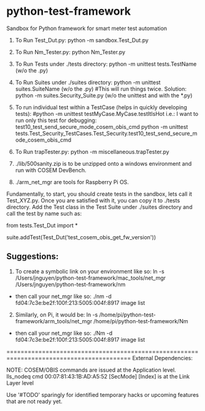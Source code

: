 # python-test-framework
Sandbox for Python framework for smart meter test automation


1. To Run Test_Dut.py:
  python -m sandbox.Test_Dut.py  
  
  
2. To Run Nm_Tester.py:
  python Nm_Tester.py
  
3. To Run Tests under ./tests directory:
  python -m unittest tests.TestName (w/o the .py)
  
4. To Run Suites under ./suites directory:
  python -m unittest suites.SuiteName (w/o the .py)  #This will run things twice.
  Solution: python -m suites.Security_Suite.py   (w/o the unittest and with the *.py)
  
5. To run individual test within a TestCase (helps in quickly developing tests):
    #python -m unittest testMyCase.MyCase.testItIsHot
    i.e.: I want to run only this test for debugging: test10_test_send_secure_mode_cosem_obis_cmd
    python -m unittest tests.Test_Security_TestCases.Test_Security.test10_test_send_secure_mode_cosem_obis_cmd
    
6. To Run trapTester.py:
  python -m miscellaneous.trapTester.py
  
7.  ./lib/500sanity.zip is to be unzipped onto a windows environment and run with COSEM DevBench.
8.  ./arm_net_mgr are tools for Raspberry Pi OS.
 
 
Fundamentally,  to start, you should create tests in the sandbox, lets call it Test_XYZ.py.
Once you are satisfied with it, you can copy it to ./tests directory.
Add the Test class in the Test Suite under ./suites directory and call the test by name such as:

from tests.Test_Dut import *

 
suite.addTest(Test_Dut('test_cosem_obis_get_fw_version')) 

Suggestions:
-----------
1. To create a symbolic link on your environment like so:
ln -s /Users/jnguyen/python-test-framework/mac_tools/net_mgr /Users/jnguyen/python-test-framework/nm
 - then call your net_mgr like so: ./nm -d fd04:7c3e:be2f:100f:213:5005:004f:8917 image list

2. Similarly, on Pi, it would be:
ln -s /home/pi/python-test-framework/arm_tools/net_mgr /home/pi/python-test-framework/Nm
- then call your net_mgr like so: ./Nm -d fd04:7c3e:be2f:100f:213:5005:004f:8917 image list

=========================================================================================
External Dependencies:
  
  
  NOTE: 
  COSEM/OBIS commands are issued at the Application level.
  lls_nodeq cmd 00:07:81:43:1B:AD:A5:52 <PAYLOAD> [SecMode] [Index] is at the Link Layer level
  
  Use '#TODO' sparingly for identified temporary hacks or upcoming features that are not ready yet.
  
  
  
 
 
